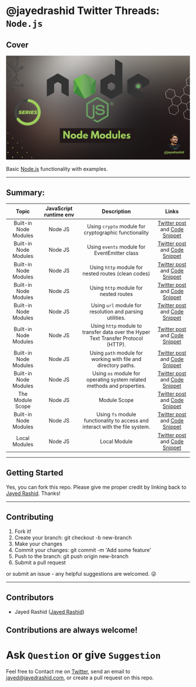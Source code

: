 # @jayedrashid Twitter Threads: `Node.js`

## Cover

<img src="https://raw.githubusercontent.com/jayedrashid/twitter-threads-of-NodeJs/main/cover-twitter-threads-of-NodeJs.png">

Basic [Node.js](https://nodejs.org/dist/latest-v18.x/docs/api/) functionality with examples.

---

## Summary:

|            Topic            |  JavaScript runtime env   |                                     Description                                     |                                                                                 Links                                                                                  |
| :-------------------------: | :---------------------: | :---------------------------------------------------------------------------------: | :--------------------------------------------------------------------------------------------------------------------------------------------------------------------: |
|      Built-in Node Modules       |       Node JS        |                     Using `crypto` module for cryptographic functionality                      |                     [Twitter post](https://twitter.com/jayedrashid/status/1543289535210987520?s=20&t=piNLAlLS_nUOsNRv0IKe1Q) and [Code Snippet](https://github.com/jayedrashid/JavaScript-Problem-Solving/blob/main/arrayProblems.js)                      |
|      Built-in Node Modules           |       Node JS        |                      Using `events` module for EventEmitter class                       |                [Twitter post](https://twitter.com/jayedrashid/status/1542915015576940545?s=20&t=piNLAlLS_nUOsNRv0IKe1Q) and [Code Snippet](https://github.com/jayedrashid/JavaScript-Problem-Solving/blob/main/arrayProblems.js)              
|      Built-in Node Modules           |       Node JS        |                      Using `http` module for nested routes (clean codes)                       |                [Twitter post](https://twitter.com/jayedrashid/status/1542472104699781121?s=20&t=piNLAlLS_nUOsNRv0IKe1Q) and [Code Snippet](https://github.com/jayedrashid/JavaScript-Problem-Solving/blob/main/arrayProblems.js)              
|      Built-in Node Modules           |       Node JS        |                      Using `http` module for nested routes                       |                [Twitter post](https://twitter.com/jayedrashid/status/1542398290708160512?s=20&t=piNLAlLS_nUOsNRv0IKe1Q) and [Code Snippet](https://github.com/jayedrashid/JavaScript-Problem-Solving/blob/main/arrayProblems.js)              
|      Built-in Node Modules           |       Node JS        |                      Using `url` module for resolution and parsing utilities.                       |                [Twitter post](https://twitter.com/jayedrashid/status/1542095611842809861?s=20&t=piNLAlLS_nUOsNRv0IKe1Q) and [Code Snippet](https://github.com/jayedrashid/JavaScript-Problem-Solving/blob/main/arrayProblems.js)              
|      Built-in Node Modules           |       Node JS        |                      Using `http` module to transfer data over the Hyper Text Transfer Protocol (HTTP).                       |                [Twitter post](https://twitter.com/jayedrashid/status/1541849005411340288?s=20&t=piNLAlLS_nUOsNRv0IKe1Q) and [Code Snippet](https://github.com/jayedrashid/JavaScript-Problem-Solving/blob/main/arrayProblems.js)              
|      Built-in Node Modules           |       Node JS        |                      Using `path` module for working with file and directory paths.                       |                [Twitter post](https://twitter.com/jayedrashid/status/1541773700856328192?s=20&t=piNLAlLS_nUOsNRv0IKe1Q) and [Code Snippet](https://github.com/jayedrashid/JavaScript-Problem-Solving/blob/main/arrayProblems.js)              
|      Built-in Node Modules           |       Node JS        |                      Using `os` module for operating system related methods and properties.                       |                [Twitter post](https://twitter.com/jayedrashid/status/1541750978138935296?s=20&t=piNLAlLS_nUOsNRv0IKe1Q) and [Code Snippet](https://github.com/jayedrashid/JavaScript-Problem-Solving/blob/main/arrayProblems.js)              
|      The Module Scope           |       Node JS        |                      Module Scope                       |                [Twitter post](https://twitter.com/jayedrashid/status/1541748017706835968?s=20&t=piNLAlLS_nUOsNRv0IKe1Q) and [Code Snippet](https://github.com/jayedrashid/JavaScript-Problem-Solving/blob/main/arrayProblems.js)              
|      Built-in Node Modules           |       Node JS        |                      Using `fs` module functionality to access and interact with the file system.                       |                [Twitter post](https://twitter.com/jayedrashid/status/1541674591721881601?s=20&t=piNLAlLS_nUOsNRv0IKe1Q) and [Code Snippet](https://github.com/jayedrashid/twitter-threads-of-NodeJs/tree/main/fs%20modules)              
|      Local Modules           |       Node JS        |                      Local Module                         |                [Twitter post](https://twitter.com/jayedrashid/status/1541468873135775745?s=20&t=piNLAlLS_nUOsNRv0IKe1Q) and [Code Snippet](https://github.com/jayedrashid/twitter-threads-of-NodeJs/tree/main/local%20modules)              


---

## Getting Started

Yes, you can fork this repo. Please give me proper credit by linking back to [Jayed Rashid](https://jayedrashid.com). Thanks!

---

## Contributing

1. Fork it!
2. Create your branch: git checkout -b new-branch
3. Make your changes
4. Commit your changes: git commit -m 'Add some feature'
5. Push to the branch: git push origin new-branch
6. Submit a pull request

or submit an issue - any helpful suggestions are welcomed. 😜

---

## Contributors

- Jayed Rashid ([Jayed Rashid](https://github.com/jayedrashid))

Contributions are always welcome!
---

# **Ask `Question` or give `Suggestion`**

Feel free to Contact me on [Twitter](https://mobile.twitter.com/jayedrashid), send an email to jayed@jayedrashid.com, or create a pull request on this repo.


